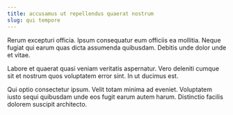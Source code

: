 ```yaml
---
title: accusamus ut repellendus quaerat nostrum
slug: qui tempore
---
```


Rerum excepturi officia. Ipsum consequatur eum officiis ea mollitia. Neque fugiat qui earum quas dicta assumenda quibusdam. Debitis unde dolor unde et vitae.

Labore et quaerat quasi veniam veritatis aspernatur. Vero deleniti cumque sit et nostrum quos voluptatem error sint. In ut ducimus est.

Qui optio consectetur ipsum. Velit totam minima ad eveniet. Voluptatem iusto sequi quibusdam unde eos fugit earum autem harum. Distinctio facilis dolorem suscipit architecto.
